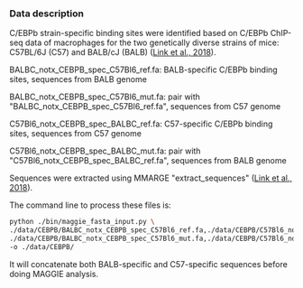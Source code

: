 ### Data description
C/EBPb strain-specific binding sites were identified based on C/EBPb ChIP-seq data of macrophages for the two genetically diverse strains of mice: C57BL/6J (C57) and BALB/cJ (BALB) ([Link et al., 2018](https://doi.org/10.1016/j.cell.2018.04.018)). 

BALBC_notx_CEBPB_spec_C57Bl6_ref.fa: BALB-specific C/EBPb binding sites, sequences from BALB genome

BALBC_notx_CEBPB_spec_C57Bl6_mut.fa: pair with "BALBC_notx_CEBPB_spec_C57Bl6_ref.fa", sequences from C57 genome

C57Bl6_notx_CEBPB_spec_BALBC_ref.fa: C57-specific C/EBPb binding sites, sequences from C57 genome

C57Bl6_notx_CEBPB_spec_BALBC_mut.fa: pair with "C57Bl6_notx_CEBPB_spec_BALBC_ref.fa", sequences from BALB genome

Sequences were extracted using MMARGE "extract_sequences" ([Link et al., 2018](https://doi.org/10.1093/nar/gky491)).

The command line to process these files is:
```bash
python ./bin/maggie_fasta_input.py \
./data/CEBPB/BALBC_notx_CEBPB_spec_C57Bl6_ref.fa,./data/CEBPB/C57Bl6_notx_CEBPB_spec_BALBC_ref.fa \
./data/CEBPB/BALBC_notx_CEBPB_spec_C57Bl6_mut.fa,./data/CEBPB/C57Bl6_notx_CEBPB_spec_BALBC_mut.fa \
-o ./data/CEBPB/
```

It will concatenate both BALB-specific and C57-specific sequences before doing MAGGIE analysis. 